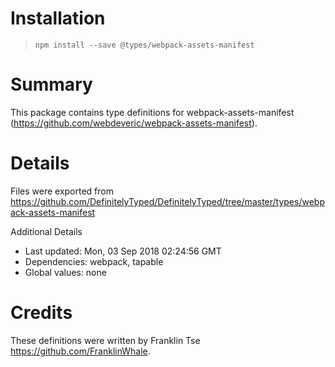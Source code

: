 # Installation
> `npm install --save @types/webpack-assets-manifest`

# Summary
This package contains type definitions for webpack-assets-manifest (https://github.com/webdeveric/webpack-assets-manifest).

# Details
Files were exported from https://github.com/DefinitelyTyped/DefinitelyTyped/tree/master/types/webpack-assets-manifest

Additional Details
 * Last updated: Mon, 03 Sep 2018 02:24:56 GMT
 * Dependencies: webpack, tapable
 * Global values: none

# Credits
These definitions were written by Franklin Tse <https://github.com/FranklinWhale>.
